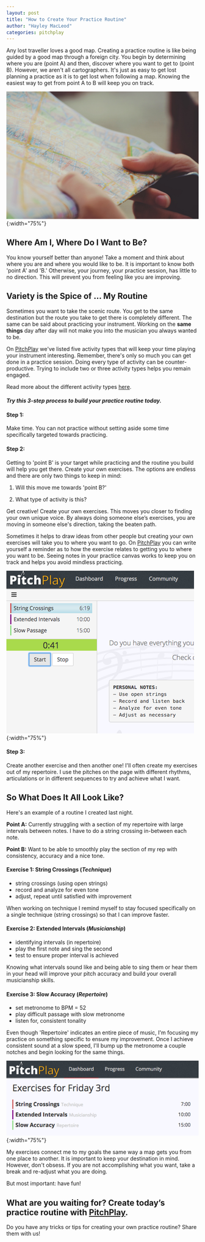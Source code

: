 ```yaml
---
layout: post
title: "How to Create Your Practice Routine"
author: "Hayley MacLeod"
categories: pitchplay
---
```


Any lost traveller loves a good map. Creating a practice routine is like being guided by a good map through a foreign city. You begin by determining where you are (point A) and then, discover where you want to get to (point B). However, we aren't all cartographers. It's just as easy to get lost planning a practice as it is to get lost when following a map. Knowing the easiest way to get from point A to B will keep you on track.

![](/assets/img/2016-06-02/map.jpg){:width="75%"}

## Where Am I, Where Do I Want to Be?

You know yourself better than anyone! Take a moment and think about where you are and where you would like to be. It is important to know both 'point A' and 'B.' Otherwise, your journey, your practice session, has little to no direction. This will prevent you from feeling like you are improving.

## Variety is the Spice of ... My Routine

Sometimes you want to take the scenic route. You get to the same destination but the route you take to get there is completely different. The same can be said about practicing your instrument. Working on the __same things__ day after day will not make you into the musician you always wanted to be.

On [PitchPlay](https://pitchplay.io) we've listed five activity types that will keep your time playing your instrument interesting. Remember, there's only so much you can get done in a practice session. Doing every type of activity can be counter-productive. Trying to include two or three activity types helps you remain engaged.

Read more about the different activity types [here](http://blog.pitchplay.io/pitchplay/planning-tracking-practice).


#### *Try this 3-step process to build your practice routine today.*

#### Step 1:

Make time. You can not practice without setting aside some time specifically targeted towards practicing.

#### Step 2:

Getting to 'point B' is your target while practicing and the routine you build will help you get there. Create your own exercises. The options are endless and there are only two things to keep in mind:

1) Will this move me towards 'point B?'

2) What type of activity is this?

Get creative! Create your own exercises. This moves you closer to finding your own unique voice. By always doing someone else’s exercises, you are moving in someone else's direction, taking the beaten path.

Sometimes it helps to draw ideas from other people but creating your own exercises will take you to where you want to go. On [PitchPlay](https://pitchplay.io) you can write yourself a reminder as to how the exercise relates to getting you to where you want to be. Seeing notes in your practice canvas works to keep you on track and helps you avoid mindless practicing.

![](/assets/img/2016-06-02/notes.png){:width="75%"}

#### Step 3:

Create another exercise and then another one! I'll often create my exercises out of my repertoire. I use the pitches on the page with different rhythms, articulations or in different sequences to try and achieve what I want.

## So What Does It All Look Like?

Here's an example of a routine I created last night.

__Point A:__ Currently struggling with a section of my repertoire with large intervals between notes. I have to do a string crossing in-between each note.

__Point B:__ Want to be able to smoothly play the section of my rep with consistency, accuracy and a nice tone.

#### Exercise 1: String Crossings (*Technique*)
- string crossings (using open strings)
- record and analyze for even tone
- adjust, repeat until satisfied with improvement

When working on technique I remind myself to stay focused specifically on a single technique (string crossings) so that I can improve faster.

#### Exercise 2: Extended Intervals (*Musicianship*)
- identifying intervals (in repertoire)
- play the first note and sing the second
- test to ensure proper interval is achieved

Knowing what intervals sound like and being able to sing them or hear them in your head will improve your pitch accuracy and build your overall musicianship skills.

#### Exercise 3: Slow Accuracy (*Repertoire*)
- set metronome to BPM = 52
- play difficult passage with slow metronome
- listen for, consistent tonality

Even though 'Repertoire' indicates an entire piece of music, I'm focusing my practice on something specific to ensure my improvement. Once I achieve consistent sound at a slow speed, I'll bump up the metronome a couple notches and begin looking for the same things.

![](/assets/img/2016-06-02/dashboard.png){:width="75%"}

My exercises connect me to my goals the same way a map gets you from one place to another. It is important to keep your destination in mind. However, don't obsess. If you are not accomplishing what you want, take a break and re-adjust what you are doing.

But most important: have fun!

What are you waiting for? Create today’s practice routine with [PitchPlay](https://pitchplay.io).
---

Do you have any tricks or tips for creating your own practice routine? Share them with us!
